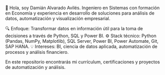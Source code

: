 👋 Hola, soy Damián Alvarado Avilés.
Ingeniero en Sistemas con formación en Economía y experiencia en desarrollo de soluciones para análisis de datos, automatización y visualización empresarial.

🔍 Enfoque: Transformar datos en información útil para la toma de decisiones a través de Python, SQL y Power BI.
⚙️ Stack técnico: Python (Pandas, NumPy, Matplotlib), SQL Server, Power BI, Power Automate, Git, SAP HANA.
💡 Intereses: BI, ciencia de datos aplicada, automatización de procesos y análisis financiero.

En este repositorio encontrarás mi currículum, certificaciones y proyectos de automatización y análisis.

